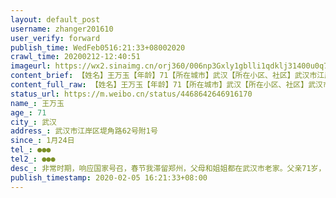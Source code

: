 ```yaml
---
layout: default_post
username: zhanger201610
user_verify: forward
publish_time: WedFeb0516:21:33+08002020
crawl_time: 20200212-12:40:51
imageurl: https://wx2.sinaimg.cn/orj360/006np3Gxly1gblli1qdklj31400u0q74.jpg,https://wx1.sinaimg.cn/orj360/006np3Gxly1gblli4nlj4j30u01400ud.jpg,https://wx1.sinaimg.cn/orj360/006np3Gxly1gbllm2o11cj30u0140q4z.jpg,https://wx1.sinaimg.cn/orj360/006np3Gxly1gbllm8juzoj30u0140tbw.jpg
content_brief: 【姓名】王万玉【年龄】71【所在城市】武汉【所在小区、社区】武汉市江岸区堤角路62号附1号【患病时间】1月24日【病情描述】非常时期，响应国家号召，春节我滞留郑州，父母和姐姐都在武汉市老家。父亲71岁，平时有严重的胃炎、高血压、间歇性头晕等问题，身体虚弱。母亲同岁，年前不慎摔伤，手臂 ...全文
content_full_raw: 【姓名】王万玉【年龄】71【所在城市】武汉【所在小区、社区】武汉市江岸区堤角路62号附1号【患病时间】1月24日【病情描述】非常时期，响应国家号召，春节我滞留郑州，父母和姐姐都在武汉市老家。父亲71岁，平时有严重的胃炎、高血压、间歇性头晕等问题，身体虚弱。母亲同岁，年前不慎摔伤，手臂骨折，原本计划的手术也被无限期推迟，日常生活需要人照料。1月24日开始，父亲表现出乏力、畏寒、恶心、喝水呕吐、腰酸疼、步行困难，只能够意志力挪动，整天不吃东西。历经困难，2月2日，在武汉市中心医院经CT检查确认，双肺严重感染，但医院无法收治，只能回去吃药治疗。2月3日，父亲在武汉161医院做了核酸检测，结果一直未知。目前病情越来越严重，发烧已经8天，时常出现意识模糊症状，已17日不能进食固状食物，一日三餐总共只能勉强喝不足200ml牛奶，或进食小半碗稀饭，喝水也感觉困难，饮食不足至17日未大便。我和姐姐多次请求当地街道安排父亲入院治疗，始终得到答复：等核酸检测结果出来后，他们会向上级部门报备再排队等待入院。病情加重，心急如焚。【联系方式】●●●【其他紧急联系人】●●●
status_url: https://m.weibo.cn/status/4468642646916170
name_: 王万玉
age_: 71
city_: 武汉
address_: 武汉市江岸区堤角路62号附1号
since_: 1月24日
tel_: ●●●
tel2_: ●●●
desc_: 非常时期，响应国家号召，春节我滞留郑州，父母和姐姐都在武汉市老家。父亲71岁，平时有严重的胃炎、高血压、间歇性头晕等问题，身体虚弱。母亲同岁，年前不慎摔伤，手臂骨折，原本计划的手术也被无限期推迟，日常生活需要人照料。1月24日开始，父亲表现出乏力、畏寒、恶心、喝水呕吐、腰酸疼、步行困难，只能够意志力挪动，整天不吃东西。历经困难，2月2日，在武汉市中心医院经CT检查确认，双肺严重感染，但医院无法收治，只能回去吃药治疗。2月3日，父亲在武汉161医院做了核酸检测，结果一直未知。目前病情越来越严重，发烧已经8天，时常出现意识模糊症状，已17日不能进食固状食物，一日三餐总共只能勉强喝不足200ml牛奶，或进食小半碗稀饭，喝水也感觉困难，饮食不足至17日未大便。我和姐姐多次请求当地街道安排父亲入院治疗，始终得到答复等核酸检测结果出来后，他们会向上级部门报备再排队等待入院。病情加重，心急如焚。
publish_timestamp: 2020-02-05 16:21:33+08:00
---
```

